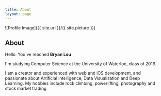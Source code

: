 ```yaml
---
title: About
layout: page
---
```

![Profile Image]({{ site.url }}/{{ site.picture }})

<h2>About</h2>

<p>Hello. You've reached <b>Bryan Lou</b></p>

<p> I'm studying Computer Science at the University of Waterloo, class of 2019.</p>
<p> I am a creator and experienced with web and iOS development, and passionate about Artificial intelligence, Data Visualization and Deep Learning. My hobbies include rock climbing, powerlifting, photography and stock market trading.</p>

<!-- <h2>Skills</h2>

<ul class="skill-list">
	<p>Technical Skills: Javascript, HTML, Jade, Swift, C, NodeJS, React, Python, mySQL, PHP</p> 
	<p>Workflow: Phabricator, Jira, SourceTree, Git, BitBucket, Gulp, Scrum, Kanban </p>
</ul> -->

<!-- <h2>Projects</h2>

<ul>
	<li><a href="https://github.com/">Lorem Lorem</a></li>
	<li><a href="https://github.com/">Ipsum Dolor</a></li>
	<li><a href="https://github.com/">Dolor Lorem</a></li>
</ul> -->
